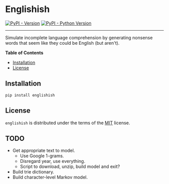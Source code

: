 # Englishish


[![PyPI - Version](https://img.shields.io/pypi/v/englishish.svg)](https://pypi.org/project/englishish)
[![PyPI - Python Version](https://img.shields.io/pypi/pyversions/englishish.svg)](https://pypi.org/project/englishish)

-----

Simulate incomplete language comprehension by generating nonsense words that seem like they could be English (but aren't).

**Table of Contents**

- [Installation](#installation)
- [License](#license)

## Installation

```console
pip install englishish
```

## License

`englishish` is distributed under the terms of the [MIT](https://spdx.org/licenses/MIT.html) license.

## TODO

- Get appropriate text to model.
  - Use Google 1-grams.
  - Disregard year, use everything.
  - Script to download, unzip, build model and exit?
- Build trie dictionary.
- Build character-level Markov model.
